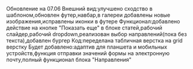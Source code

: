 Обновление на 07.06
Внешний вид:улучшено сходство в шаблоном,обновлен футер,навбар,в галереи добавлены новые изображения,исправлены иконки в футере
Функционал:добавлено действие на кнопке "Показать еще" в блоке статей,рабочий слайдер,рабочий dropdown,реализован выбор направлений(пока без текста),добавлен бургер
Код:переделана табличная верстка на grid верстку
Будет добавлено:адаптив для планшета и мобильных устройств,функция отправки значений формы на электронную почту,полный функционал блока "Направления"
